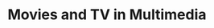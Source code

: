 ---
layout: category
category: movies-tv
title: Movies and TV in Multimedia
description: Movies and TV refer to visual media that are intended for entertainment purposes, such as feature films, television shows, and documentaries.
permalink: /movies-tv/
---